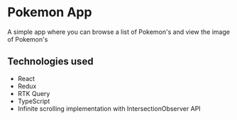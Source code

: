 # Pokemon App

A simple app where you can browse a list of Pokemon's and view the image of Pokemon's

## Technologies used
- React
- Redux
- RTK Query
- TypeScript
- Infinite scrolling implementation with IntersectionObserver API

